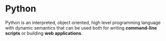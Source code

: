 # Python

Python is an interpreted, object oriented, high level programming language with dynamic semantics that can be used both for writing **command-line scripts** or building **web applications**.



    
    